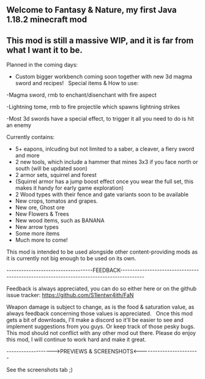 Welcome to Fantasy & Nature, my first Java 1.18.2 minecraft mod
---------------------------------------------------------------------------------------------
This mod is still a massive WIP, and it is far from what I want it to be.
----------------------------------------------------------------------------------------------------------------------------

Planned in the coming days:
 

- Custom bigger workbench coming soon together with new 3d magma sword and recipes!
 
Special items & How to use:

-Magma sword, rmb to enchant/disenchant with fire aspect

-Lightning tome, rmb to fire projectile which spawns lightning strikes

-Most 3d swords have a special effect, to trigger it all you need to do is hit an enemy

Currently contains:
- 5+ eapons, inlcuding but not limited to a saber, a cleaver, a fiery sword and more
- 2 new tools, which include a hammer that mines 3x3 if you face north or south (will be updated soon)
- 2 armor sets, squirrel and forest
- (Squirrel armor has a jump boost effect once you wear the full set, this makes it handy for early game exploration)
- 2 Wood types with their fence and gate variants soon to be available
- New crops, tomatos and grapes.
- New ore, Ghost ore
- New Flowers & Trees
- New wood items, such as BANANA
- New arrow types
- Some more items
- Much more to come!
 

This mod is intended to be used alongside other content-providing mods as it is currently not big enough to be used on its own.

-----------------------------------FEEDBACK----------------------------------------------------------------------------------------
 

Feedback is always appreciated, you can do so either here or on the github issue tracker:
https://github.com/S1lentwr4ith/FaN
 

Weapon damage is subject to change, as is the food & saturation value, as always feedback concerning those values is appreciated.
 
Once this mod gets a bit of downloads, I'll make a discord so it'll be easier to see and implement suggestions from you guys. Or keep track of those pesky bugs.
 
This mod should not conflict with any other mod out there.
Please do enjoy this mod, I will continue to work hard and make it great.
 

------------------->PREVIEWS & SCREENSHOTS<------------------------

See the screenshots tab ;)

